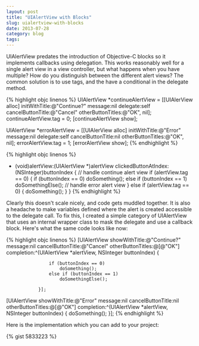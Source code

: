 ```yaml
---
layout: post 
title: "UIAlertView with Blocks"
slug: uialertview-with-blocks 
date: 2013-07-28
category: blog
tags:
---
```


UIAlertView predates the introduction of Objective-C blocks so it implements callbacks using delegation. This works reasonably well for a single alert view in a view controller, but what happens when you have multiple? How do you distinguish between the different alert views? The common solution is to use tags, and the have a conditional in the delegate method.

<!-- more -->

{% highlight objc linenos %}
UIAlertView *continueAlertView = [[UIAlerView alloc] initWithTitle:@"Continue?"
                                                          message:nil
                                                         delegate:self
                                                cancelButtonTitle:@"Cancel"
                                                otherButtonTitles:@"OK", nil];
continueAlertView.tag = 0;
[continueAlertView show];

UIAlertView *errorAlertView = [[UIAlerView alloc] initWithTitle:@"Error"
                                                        message:nil
                                                       delegate:self
                                              cancelButtonTitle:nil
                                              otherButtonTitles:@"OK", nil];
errorAlertView.tag = 1;
[errorAlertView show];
{% endhighlight %}

{% highlight objc linenos %}
- (void)alertView:(UIAlertView *)alertView clickedButtonAtIndex:(NSInteger)buttonIndex
{
    // handle continue alert view
    if (alertView.tag == 0) {
        if (buttonIndex == 0)
            doSomething();
        else if (buttonIndex == 1)
            doSomethingElse();
    // handle error alert view
    } else if (alertView.tag == 0) {
        doSomething();
    }
}
{% endhighlight %}

Clearly this doesn't scale nicely, and code gets muddled together. It is also a headache to make variables defined where the alert is created accessible to the delegate call. To fix this, I created a simple category of UIAlertView that uses an internal wrapper class to mask the delegate and use a callback block. Here's what the same code looks like now:

{% highlight objc linenos %}
[UIAlertView showWithTitle:@"Continue?" 
                   message:nil
         cancelButtonTitle:@"Cancel"
         otherButtonTitles:@[@"OK"] 
                completion:^(UIAlertView *alertView, NSInteger buttonIndex) {
                
                    if (buttonIndex == 0)
                        doSomething();
                    else if (buttonIndex == 1)
                        doSomethingElse();
                
                }];
[UIAlertView showWithTitle:@"Error" 
                   message:nil
         cancelButtonTitle:nil
         otherButtonTitles:@[@"OK"] 
                completion:^(UIAlertView *alertView, NSInteger buttonIndex) {
                    doSomething();
                }];
{% endhighlight %}

Here is the implementation which you can add to your project:

{% gist 5833223 %}
